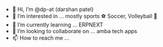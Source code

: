 - 👋 Hi, I’m @dp-at (darshan patel)
- 👀 I’m interested in ... mostly sports ⚽ Soccer, Volleyball 🏐 
- 🌱 I’m currently learning ... ERPNEXT
- 💞️ I’m looking to collaborate on ... amba tech apps
- 📫 How to reach me ...

<!---
dp-at/dp-at is a ✨ special ✨ repository because its `README.md` (this file) appears on your GitHub profile.
You can click the Preview link to take a look at your changes.
--->
